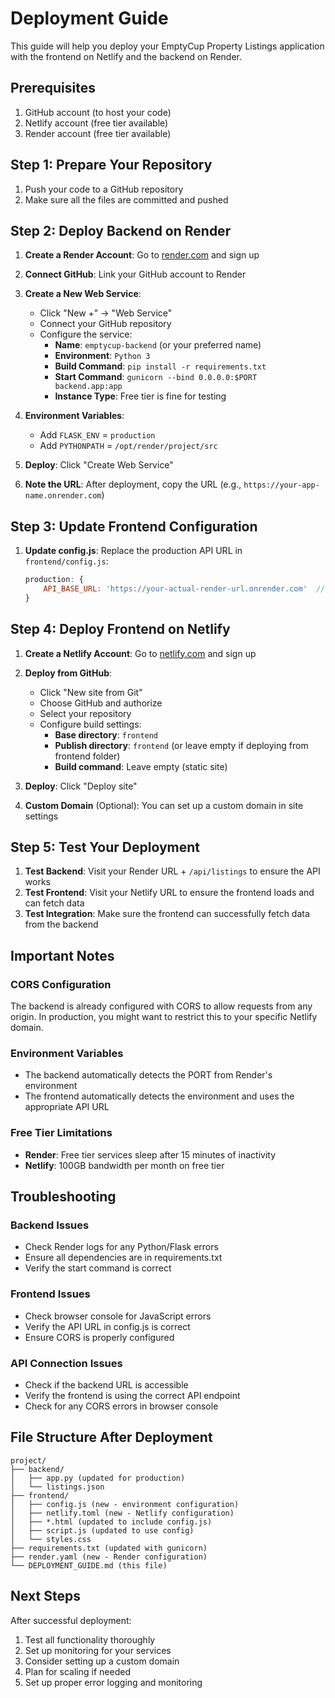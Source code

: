 # Deployment Guide

This guide will help you deploy your EmptyCup Property Listings application with the frontend on Netlify and the backend on Render.

## Prerequisites

1. GitHub account (to host your code)
2. Netlify account (free tier available)
3. Render account (free tier available)

## Step 1: Prepare Your Repository

1. Push your code to a GitHub repository
2. Make sure all the files are committed and pushed

## Step 2: Deploy Backend on Render

1. **Create a Render Account**: Go to [render.com](https://render.com) and sign up
2. **Connect GitHub**: Link your GitHub account to Render
3. **Create a New Web Service**:
   - Click "New +" → "Web Service"
   - Connect your GitHub repository
   - Configure the service:
     - **Name**: `emptycup-backend` (or your preferred name)
     - **Environment**: `Python 3`
     - **Build Command**: `pip install -r requirements.txt`
     - **Start Command**: `gunicorn --bind 0.0.0.0:$PORT backend.app:app`
     - **Instance Type**: Free tier is fine for testing

4. **Environment Variables**:
   - Add `FLASK_ENV` = `production`
   - Add `PYTHONPATH` = `/opt/render/project/src`

5. **Deploy**: Click "Create Web Service"
6. **Note the URL**: After deployment, copy the URL (e.g., `https://your-app-name.onrender.com`)

## Step 3: Update Frontend Configuration

1. **Update config.js**: Replace the production API URL in `frontend/config.js`:
   ```javascript
   production: {
       API_BASE_URL: 'https://your-actual-render-url.onrender.com'  // Replace with your Render URL
   }
   ```

## Step 4: Deploy Frontend on Netlify

1. **Create a Netlify Account**: Go to [netlify.com](https://netlify.com) and sign up
2. **Deploy from GitHub**:
   - Click "New site from Git"
   - Choose GitHub and authorize
   - Select your repository
   - Configure build settings:
     - **Base directory**: `frontend`
     - **Publish directory**: `frontend` (or leave empty if deploying from frontend folder)
     - **Build command**: Leave empty (static site)

3. **Deploy**: Click "Deploy site"
4. **Custom Domain** (Optional): You can set up a custom domain in site settings

## Step 5: Test Your Deployment

1. **Test Backend**: Visit your Render URL + `/api/listings` to ensure the API works
2. **Test Frontend**: Visit your Netlify URL to ensure the frontend loads and can fetch data
3. **Test Integration**: Make sure the frontend can successfully fetch data from the backend

## Important Notes

### CORS Configuration
The backend is already configured with CORS to allow requests from any origin. In production, you might want to restrict this to your specific Netlify domain.

### Environment Variables
- The backend automatically detects the PORT from Render's environment
- The frontend automatically detects the environment and uses the appropriate API URL

### Free Tier Limitations
- **Render**: Free tier services sleep after 15 minutes of inactivity
- **Netlify**: 100GB bandwidth per month on free tier

## Troubleshooting

### Backend Issues
- Check Render logs for any Python/Flask errors
- Ensure all dependencies are in requirements.txt
- Verify the start command is correct

### Frontend Issues
- Check browser console for JavaScript errors
- Verify the API URL in config.js is correct
- Ensure CORS is properly configured

### API Connection Issues
- Check if the backend URL is accessible
- Verify the frontend is using the correct API endpoint
- Check for any CORS errors in browser console

## File Structure After Deployment

```
project/
├── backend/
│   ├── app.py (updated for production)
│   └── listings.json
├── frontend/
│   ├── config.js (new - environment configuration)
│   ├── netlify.toml (new - Netlify configuration)
│   ├── *.html (updated to include config.js)
│   ├── script.js (updated to use config)
│   └── styles.css
├── requirements.txt (updated with gunicorn)
├── render.yaml (new - Render configuration)
└── DEPLOYMENT_GUIDE.md (this file)
```

## Next Steps

After successful deployment:
1. Test all functionality thoroughly
2. Set up monitoring for your services
3. Consider setting up a custom domain
4. Plan for scaling if needed
5. Set up proper error logging and monitoring
